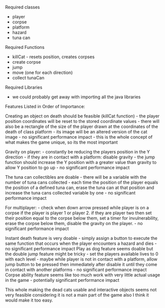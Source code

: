 Required classes
- player
- corpse
- platform
- hazard
- tuna can

Required Functions
- killCat
		- resets position, creates corpses
- create corpse
- jump
- move (one for each direction)
- collect tunaCan

Required Libraries
- we could probably get away with importing all the java libraries



Features Listed in Order of Importance:

Creating an object on death should be feasible (killCat function)
	- the player position coordinates will be reset to the stored coordinate values
	- there will also be a rectangle of the size of the player drawn at the coordinates of the death of class platform
	- its image will be an altered version of the cat image
	- no significant performance impact
	- this is the whole concept of what makes the game unique, so its the most important

Gravity on player:
	- constantly be reducing the players position in the Y direction
	- if they are in contact with a platform: disable gravity
	- the jump function should increase the Y position with a greater value than gravity to allow Y position to go up
	- no significant performance impact

The tuna can collectibles are doable
	- there will be a variable with the number of tuna cans collected
	- each time the position of the player equals the position of a defined tuna can, erase the tuna can at that position and increase the tuna cans collected variable by one
	- no significant performance impact

For multiplayer:
	- check when down arrow pressed while player is on a corpse if the player is player 1 or player 2. if they are player two then set their position equal to the corpse below them, set a timer for invulnerability, erase the corpse below them, disable the gravity on the player.
	- no significant performance impact

Instant death feature is very doable
	- simply assign a button to execute the same function that occurs when the player encounters a hazard and dies
	- no significant performance impact
Play as dog feature seems doable but the double jump feature might be tricky
	- set the players available lives to 0 with each level
	- maybe while player is not in contact with a platform, allow jump button to be pressed then immediately after disable it until they come in contact with another platforms
	- no significant performance impact
Corpse ability feature seems like too much work with very little actual usage in the game
	- potentially significant performance impact


This whole making the dead cats usable and interactive objects seems not very feasible considering it is not a main part of the game also I think it would make it too easy.
